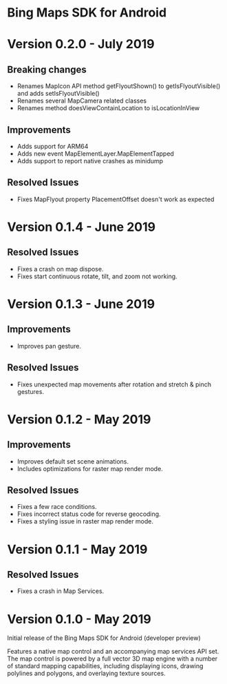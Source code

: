 # Bing Maps SDK for Android

Version 0.2.0 - July 2019
=========================
## Breaking changes
- Renames MapIcon API method getFlyoutShown() to getIsFlyoutVisible() and adds setIsFlyoutVisible()
- Renames several MapCamera related classes
- Renames method doesViewContainLocation to isLocationInView
## Improvements
- Adds support for ARM64 
- Adds new event MapElementLayer.MapElementTapped
- Adds support to report native crashes as minidump
## Resolved Issues
- Fixes MapFlyout property PlacementOffset doesn't work as expected

Version 0.1.4 - June 2019
=========================
## Resolved Issues
- Fixes a crash on map dispose.
- Fixes start continuous rotate, tilt, and zoom not working.

Version 0.1.3 - June 2019
=========================
## Improvements
- Improves pan gesture.
## Resolved Issues
- Fixes unexpected map movements after rotation and stretch & pinch gestures.

Version 0.1.2 - May 2019
========================
## Improvements
- Improves default set scene animations.
- Includes optimizations for raster map render mode.
## Resolved Issues
- Fixes a few race conditions.
- Fixes incorrect status code for reverse geocoding.
- Fixes a styling issue in raster map render mode.

Version 0.1.1 - May 2019
========================
## Resolved Issues
- Fixes a crash in Map Services.

Version 0.1.0 - May 2019
========================
Initial release of the Bing Maps SDK for Android (developer preview)

Features a native map control and an accompanying map services API set.
The map control is powered by a full vector 3D map engine with a number of
standard mapping capabilities, including displaying icons, drawing polylines
and polygons, and overlaying texture sources.
